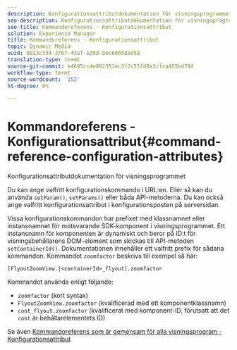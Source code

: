 ```yaml
---
description: Konfigurationsattributdokumentation för visningsprogrammet
seo-description: Konfigurationsattributdokumentation för visningsprogrammet
seo-title: Kommandoreferens - Konfigurationsattribut
solution: Experience Manager
title: Kommandoreferens - Konfigurationsattribut
topic: Dynamic Media
uuid: 0813c334-37b7-43af-b39d-bec66658ad58
translation-type: tm+mt
source-git-commit: e4695cc4e882351ec3f2c55fd8a3cfca455bd79d
workflow-type: tm+mt
source-wordcount: '152'
ht-degree: 0%

---
```



# Kommandoreferens - Konfigurationsattribut{#command-reference-configuration-attributes}

Konfigurationsattributdokumentation för visningsprogrammet

Du kan ange valfritt konfigurationskommando i URL:en. Eller så kan du använda `setParam()`, `setParams()` eller båda API-metoderna. Du kan också ange valfritt konfigurationsattribut i konfigurationsposten på serversidan.

Vissa konfigurationskommandon har prefixet med klassnamnet eller instansnamnet för motsvarande SDK-komponent i visningsprogrammet. Ett instansnamn för komponenten är dynamiskt och beror på ID:t för visningsbehållarens DOM-element som skickas till API-metoden `setContainerId()`. Dokumentationen innehåller ett valfritt prefix för sådana kommandon. Kommandot `zoomfactor` beskrivs till exempel så här:

`[FlyoutZoomView.|<containerId>_flyout].zoomfactor`

Kommandot används enligt följande:

* `zoomfactor` (kort syntax)
* `FlyoutZoomView.zoomfactor` (kvalificerad med ett komponentklassnamn)
* `cont_flyout.zoomfactor` (kvalificerat med komponent-ID, förutsatt att det  `cont` är behållarelementets ID)

Se även [Kommandoreferens som är gemensam för alla visningsprogram - Konfigurationsattribut](../../../r-html5-viewer-20-cmdref-configattrib/r-html5-viewer-20-cmdref-configattrib.md#concept-850e0f2c49b949deb7cfbfd330d329bd)
